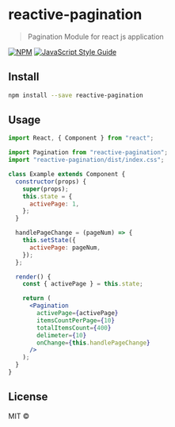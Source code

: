 # reactive-pagination

> Pagination Module for react js application

[![NPM](https://img.shields.io/npm/v/reactive-pagination.svg)](https://www.npmjs.com/package/reactive-pagination) [![JavaScript Style Guide](https://img.shields.io/badge/code_style-standard-brightgreen.svg)](https://standardjs.com)

## Install

```bash
npm install --save reactive-pagination
```

## Usage

```jsx
import React, { Component } from "react";

import Pagination from "reactive-pagination";
import "reactive-pagination/dist/index.css";

class Example extends Component {
  constructor(props) {
    super(props);
    this.state = {
      activePage: 1,
    };
  }

  handlePageChange = (pageNum) => {
    this.setState({
      activePage: pageNum,
    });
  };

  render() {
    const { activePage } = this.state;

    return (
      <Pagination
        activePage={activePage}
        itemsCountPerPage={10}
        totalItemsCount={400}
        delimeter={10}
        onChange={this.handlePageChange}
      />
    );
  }
}
```

## License

MIT © [](https://github.com/)
